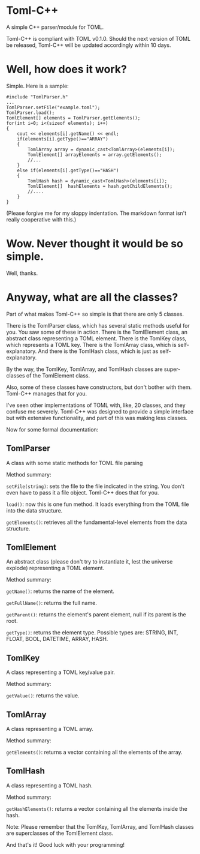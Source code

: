 Toml-C++
========

A simple C++ parser/module for TOML.

Toml-C++ is compliant with TOML v0.1.0.
Should the next version of TOML be released, Toml-C++ will be updated accordingly within 10 days.

Well, how does it work?
========

Simple. Here is a sample:

    #include "TomlParser.h"
    ...
    TomlParser.setFile("example.toml");
    TomlParser.load();
    TomlElement[] elements = TomlParser.getElements();
    for(int i=0; i<(sizeof elements); i++)
    {
        cout << elements[i].getName() << endl;
        if(elements[i].getType()=="ARRAY")
        {
            TomlArray array = dynamic_cast<TomlArray>(elements[i]);
            TomlElement[] arrayElements = array.getElements();
            //...
        }
        else if(elements[i].getType()=="HASH")
        {
            TomlHash hash = dynamic_cast<TomlHash>(elements[i]);
            TomlElement[]  hashElements = hash.getChildElements();
            //....
        }
    }

(Please forgive me for my sloppy indentation. The markdown format isn't really cooperative with this.)

Wow. Never thought it would be so simple.
========

Well, thanks.

Anyway, what are all the classes?
========

Part of what makes Toml-C++ so simple is that there are only 5 classes.

There is the TomlParser class, which has several static methods useful for you. You saw some of these in action.
There is the TomlElement class, an abstract class representing a TOML element.
There is the TomlKey class, which represents a TOML key.
There is the TomlArray class, which is self-explanatory.
And there is the TomlHash class, which is just as self-explanatory.

By the way, the TomlKey, TomlArray, and TomlHash classes are super-classes of the TomlElement class.

Also, some of these classes have constructors, but don't bother with them. Toml-C++ manages that for you.

I've seen other implementations of TOML with, like, 20 classes, and they confuse me severely.
Toml-C++ was designed to provide a simple interface but with extensive functionality,
and part of this was making less classes.

Now for some formal documentation:

TomlParser
----------

A class with some static methods for TOML file parsing

Method summary:

`setFile(string)`: sets the file to the file indicated in the string.
You don't even have to pass it a file object. Toml-C++ does that for you.

`load()`: now this is one fun method. It loads everything from the TOML file into the data structure.

`getElements()`: retrieves all the fundamental-level elements from the data structure.

TomlElement
-----------

An abstract class (please don't try to instantiate it, lest the universe explode) representing a TOML element.

Method summary:

`getName()`: returns the name of the element.

`getFullName()`: returns the full name.

`getParent()`: returns the element's parent element, null if its parent is the root.

`getType()`: returns the element type.
Possible types are: STRING, INT, FLOAT, BOOL, DATETIME, ARRAY, HASH.

TomlKey
-------

A class representing a TOML key/value pair.

Method summary:

`getValue()`: returns the value.


TomlArray
---------

A class representing a TOML array.

Method summary:

`getElements()`: returns a vector containing all the elements of the array.

TomlHash
--------

A class representing a TOML hash.

Method summary:

`getHashElements()`: returns a vector containing all the elements inside the hash.

Note: Please remember that the TomlKey, TomlArray, and TomlHash classes are superclasses of the TomlElement class.

And that's it! Good luck with your programming!
